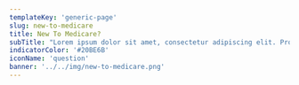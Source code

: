 ```yaml
---
templateKey: 'generic-page'
slug: new-to-medicare
title: New To Medicare?
subTitle: "Lorem ipsum dolor sit amet, consectetur adipiscing elit. Proin convallis cursus lectus iaculis. Mauris pulvinar nisi metus."
indicatorColor: '#20BE6B'
iconName: 'question'
banner: '../../img/new-to-medicare.png'
---
```

